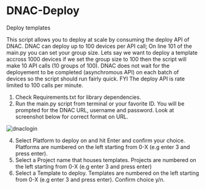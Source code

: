 # DNAC-Deploy
Deploy templates 

This script allows you to deploy at scale by consuming the deploy API of DNAC. DNAC can deploy up to 100 devices per API call; On line 101 of the main.py you can set your group size. Lets say we want to deploy a template accross 1000 devices if we set the group size to 100 then the script will make 10 API calls (10 groups of 100). DNAC does not wait for the deployement to be completed (asynchromous API) on each batch of devices so the script should run fairly quick. FYI The deploy API is rate limited to 100 calls per minute.



1) Check Requirements.txt for library dependencies.
2) Run the main.py script from terminal or your favorite ID. You will be prompted for the DNAC URL, username and password.
   Look at screenshot below for correct format on URL.


![dnaclogin](https://user-images.githubusercontent.com/79263622/163636037-d847fd9d-19b2-460c-bb51-6625c856dd9d.jpg)


4) Select Platform to deploy on and hit Enter and confirm your choice. Platforms are numbered on the left starting from 0-X (e.g enter 3 and press enter).
5) Select a Project name that houses templates. Projects are numbered on the left starting from 0-X (e.g enter 3 and press enter)
6) Select a Template to deploy. Templates are numbered on the left starting from 0-X (e.g enter 3 and press enter). Confirm choice y/n.

